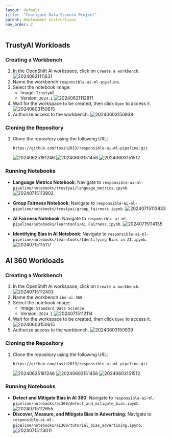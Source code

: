 ```yaml
---
layout: default
title:  "Configure Data Science Project" 
parent: Deployment Instructions
nav_order: 2
---
```


## TrustyAI Workloads

### Creating a Workbench
1. In the OpenShift AI workspace, click on `Create a workbench`.
   ![20240621111631](https://i.imgur.com/z5gcpKY.png)
2. Name the workbench `responsible-ai-ml-pipeline`.
3. Select the notebook image:
   - Image: `TrustyAI`
   - Version: `2024.1`
   ![20240621112811](https://i.imgur.com/JADcoD5.png)
4. Wait for the workspace to be created, then click `Open` to access it.
   ![20240603150615](https://i.imgur.com/MC7f4bK.png)
5. Authorize access to the workbench.
   ![20240603150939](https://i.imgur.com/LZApBNv.png)

### Cloning the Repository
1. Clone the repository using the following URL:
   ```
   https://github.com/tosin2013/responsible-ai-ml-pipeline.git
   ```
   ![20240625181246](https://i.imgur.com/hqqTNjq.png)
   ![20240603151456](https://i.imgur.com/AQ037lj.png)
   ![20240603151512](https://i.imgur.com/6plqczC.png)

### Running Notebooks
- **Language Metrics Notebook**:
  Navigate to `responsible-ai-ml-pipeline/notebooks/trustyai/language_metrics.ipynb`.
  ![20240715113902](https://i.imgur.com/dWNfbiV.png)

- **Group Fairness Notebook**:
  Navigate to `responsible-ai-ml-pipeline/notebooks/trustyai/group_fairness.ipynb`.
  ![20240715113833](https://i.imgur.com/GTqkqnO.png)

- **AI Fairness  Notebook**:
  Navigate to `responsible-ai-ml-pipeline/notebooks/learntools/Ai Fairness.ipynb`.
  ![20240715114135](https://i.imgur.com/TDqkIPW.png)

- **Identifying Bias in AI Notebook**:
   Navigate to `responsible-ai-ml-pipeline/notebooks/learntools/Identifying Bias in AI.ipynb`.
   ![20240715115117](https://i.imgur.com/QsVUPs2.png)

## AI 360 Workloads

### Creating a Workbench
1. In the OpenShift AI workspace, click on `Create a workbench`.
   ![20240715112403](https://i.imgur.com/bpxQI0T.png)
2. Name the workbench `ibm-ai-360`.
3. Select the notebook image:
   - Image: `Standard Data Science`
   - Version: `2024.1`
   ![20240715112114](https://i.imgur.com/E9rXMWh.png)
4. Wait for the workspace to be created, then click `Open` to access it.
   ![20240603150615](https://i.imgur.com/MC7f4bK.png)
5. Authorize access to the workbench.
   ![20240603150939](https://i.imgur.com/LZApBNv.png)

### Cloning the Repository
1. Clone the repository using the following URL:
   ```
   https://github.com/tosin2013/responsible-ai-ml-pipeline.git
   ```
   ![20240625181246](https://i.imgur.com/hqqTNjq.png)
   ![20240603151456](https://i.imgur.com/AQ037lj.png)
   ![20240603151512](https://i.imgur.com/6plqczC.png)

### Running Notebooks
- **Detect and Mitigate Bias in AI 360**:
  Navigate to `responsible-ai-ml-pipeline/notebooks/ai360/detect_and_mitigate_bias.ipynb`.
  ![20240715112655](https://i.imgur.com/Hef97JZ.png)
- **Discover, Measure, and Mitigate Bias in Advertising**:
  Navigate to `responsible-ai-ml-pipeline/notebooks/ai360/tutorial_bias_advertising.ipynb`.
  ![20240715113011](https://i.imgur.com/FYVEmyj.png)